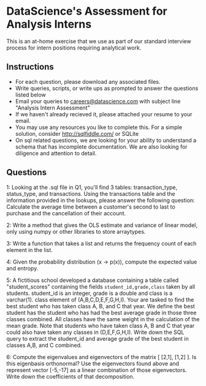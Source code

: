 
DataScience's Assessment for Analysis Interns
================================

This is an at-home exercise that we use as part of our standard interview process for intern positions requiring analytical work.

## Instructions

* For each question, please download any associated files. 
* Write queries, scripts, or write ups as prompted to answer the questions listed below
* Email your queries to careers@datascience.com with subject line "Analysis Intern Assessment"
* If we haven't already recieved it, please attached your resume to your email.
* You may use any resources you like to complete this.  For a simple solution, consider http://sqlfiddle.com/ or SQLite
* On sql related questions, we are looking for your ability to understand a schema that has incomplete documentation. We are also looking for diligence and attention to detail.

## Questions

1: Looking at the .sql file in Q1, you'll find 3 tables: transaction_type, status_type, and transactions. Using the transactions table and the information provided in the lookups, please answer the following question: Calculate the average time between a customer's second to last to purchase and the cancellation of their account.

2: Write a method that gives the OLS estimate and variance of linear model, only using numpy or other libraries to store arraytypes. 

3: Write a function that takes a list and returns the frequency count of each element in the list.

4: Given the probability distribution (x -> p(x)), compute the expected value and entropy.

5: A fictitious school developed a database containing a table called "student_scores" containing the fields `student_id,grade,class` taken by all students. student_id is an integer, grade is a double and class is a varchar(1). class element of (A,B,C,D,E,F,G,H,I). Your are tasked to find the best student who has taken class A, B, and C that year. We define the best student has the student who has had the best average grade in those three classes combined. All classes have the same weight in the calculation of the mean grade. Note that students who have taken class A, B and C that year could also have taken any classes in (D,E,F,G,H,I). Write down the SQL query to extract the student_id and average grade of the best student in classes A,B, and C combined.  

6: Compute the eigenvalues and eigenvectors of the matrix [ [2,1], [1,2] ]. Is this eigenbasis orthonormal? Use the eigenvectors found above and represent vector [-5,-17] as a linear combination of those eigenvectors. Write down the coefficients of that decomposition.




